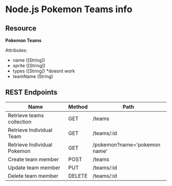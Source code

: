 # Node.js Pokemon Teams info

## Resource

**Pokemon Teams**

Attributes:
* name ([String])
* sprite ([String])
* types ([String]) *doesnt work
* teamName (String)


## REST Endpoints

Name                               | Method | Path
-----------------------------------|--------|------------------
Retrieve teams collection          | GET    | /teams
Retrieve Individual Team           | GET    | /teams/:id
Retrieve Individual Pokemon        | GET    | /pokemon?name='pokemon name'
Create team member                 | POST   | /teams
Update team member                 | PUT    | /teams/:id
Delete team member                 | DELETE | /teams/:id
